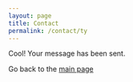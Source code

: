 ```yaml
---
layout: page
title: Contact
permalink: /contact/ty
---
```


Cool! Your message has been sent.

Go back to the [main page](/)
